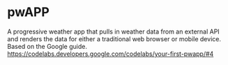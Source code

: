 # pwAPP
A progressive weather app that pulls in weather data from an external API and renders the data for either a traditional web browser or mobile device. Based on the Google guide. https://codelabs.developers.google.com/codelabs/your-first-pwapp/#4
